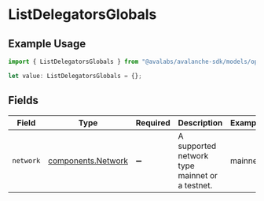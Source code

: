 # ListDelegatorsGlobals

## Example Usage

```typescript
import { ListDelegatorsGlobals } from "@avalabs/avalanche-sdk/models/operations";

let value: ListDelegatorsGlobals = {};
```

## Fields

| Field                                                    | Type                                                     | Required                                                 | Description                                              | Example                                                  |
| -------------------------------------------------------- | -------------------------------------------------------- | -------------------------------------------------------- | -------------------------------------------------------- | -------------------------------------------------------- |
| `network`                                                | [components.Network](../../models/components/network.md) | :heavy_minus_sign:                                       | A supported network type mainnet or a testnet.           | mainnet                                                  |